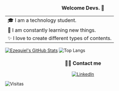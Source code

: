 <h3 align="center">Welcome Devs. 👋</h3>

<table>
  <tr>
    <td valign="center">🎓 I am a technology student.</td>
  </tr>
  <tr>
    <td valign="center">🌱 I am constantly learning new things.</td>
  </tr>
  <tr>
    <td valign="center">✨ I love to create different types of contents.</td>
  </tr>
</table>

[![Ezequiel's GitHub Stats](https://github-readme-stats.vercel.app/api?username=ezelujan&show_icons=true)](https://github.com/ezelujan)
![Top Langs](https://github-readme-stats.vercel.app/api/top-langs/?username=ezelujan&show_icons=true)

<h3 align="center"> 🤝🏻 Contact me </h3>

<p align="center">
  <a href="https://www.linkedin.com/in/ezedev/">
    <img alt="LinkedIn" src="https://img.shields.io/badge/LinkedIn-Ezequiel%20Luj%C3%A1n-blue?style=flat-square&logo=linkedin">
  </a>

  ![Visitas](https://visitor-badge.laobi.icu/badge?page_id=ezelujan.ezelujan)
</p>
